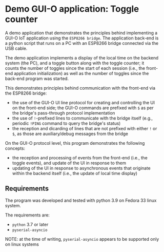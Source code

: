 # Demo GUI-O application: Toggle counter

A demo application that demonstrates the principles behind implementing
a GUI-O IoT application using the `ESP8266 bridge`. The application
back-end is a python script that runs on a PC with an ESP8266 bridge
connected via the USB cable.

The demo application implements a display of the local time on the
backend system (the PC), and a toggle button along with the toggle
counter; it counts the number of toggles since the start of each session
(i.e., the front-end application initialization) as well as the number
of toggles since the back-end program was started.

This demonstrates principles behind communication with the front-end
via the ESP8266 bridge:

* the use of the GUI-O UI line protocol for creating and controlling
  the UI on the front-end side; the GUI-O commands are prefixed with `$`
  as per the bridge's pass-through protocol implementation
* the use of `!`-prefixed lines to communicate with the bridge itself
  (e.g., periodic `!PING` command to query the bridge's status)
* the reception and dicarding of lines that are not prefixed with either
  `!` or `$`, as those are auxiliary/debug messages from the bridge

On the GUI-O protocol level, this program demonstrates the following
concepts:

* the reception and processing of events from the front-end (i.e., the
  toggle events), and update of the UI in response to them
* updating of the UI in response to asynchronous events that originate
  within the backend itself (i.e., the update of local time display)


## Requirements

The program was developed and tested with python 3.9 on Fedora 33 linux
system.

The requirements are:

* `python` 3.7 or later
* `pyserial-asyncio`

NOTE: at the time of writing, `pyserial-asyncio` appears to be supported
only on linux systems
